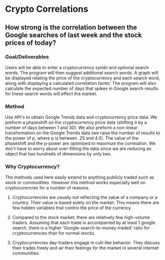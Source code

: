 # Crypto Correlations

## How strong is the correlation between the Google searches of last week and the stock prices of today?

### Goal/Deliverables
Users will be able to enter a cryptocurrency symbl and optional search words. The program will then suggest additional search words. A graph will be displayed relating the price of the cryptocurrency and each search word, along with displaying a calculated correlation factor. The program will also calculate the expected number of days that spikes in Google search results for these search words will effect the market.

### Method
Use API's to obtain Google Trends data and cryptocurrency price data. We preform a phaseshift on the cryptocurrency price data (shifting it by a number of days between 1 and 30). We also preform a non-linear transformation on the Google Trends data (we raise the number of results to the power of p, where p is between .25 and 4.0). 
The value of the phaseshift and the p-power are optimized to maximize the correlation. We don't have to worry about over-fitting the data since we are reducing an object that has hundreds of dimensions by only two.  

### Why Cryptocurrency?
The methods used here easily extend to anything publicly traded such as stock or commodities. However this method works especially well on cryptocurencies for a number of reasons.

1. Cryptocurrencies are usually not reflecting the value of a company or a country. Their value is based solely on the market. This means there are few hidden variables that control the price of the currency.

2. Compared to the stock market, there are relatively few high-volume traders. Assuming that each trade is accompanied by at least 1 google search, there is a higher 'Google-search-to-money-traded' ratio for cryptocurrencies than for normal stocks. 

3. Cryptocurrencies day-traders engage in cult-like behavior. They discuss their trades freely and air their feelings for the market in several internet communities.  

